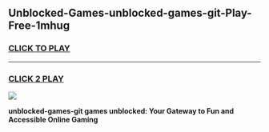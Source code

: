 
## Unblocked-Games-unblocked-games-git-Play-Free-1mhug
<h3>
<a href="https://premium76.site?title=unblocked-games-git&ref=09A">CLICK TO PLAY</a></h3>
<hr>

<h3>
<a href="https://premium76.site?title=unblocked-games-git&ref=09A">CLICK 2 PLAY</a>
  
</h3>

<a href="https://premium76.site?title=unblocked-games-git&ref=09A"><img src="https://clearcache.store/games.png"></a>


**unblocked-games-git games unblocked: Your Gateway to Fun and Accessible Online Gaming**
